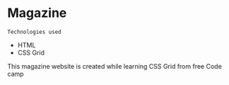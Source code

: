# Magazine

`Technologies used`

- HTML
- CSS Grid

This magazine website is created while learning CSS Grid from free Code camp
